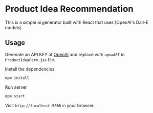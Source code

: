 # Product Idea Recommendation

This is a simple ai generator built with React that uses [OpenAI's Dall-E models]

## Usage

Generate an API KEY at [OpenAI](https://beta.openai.com/) and replace with `apnaAPI` in `ProductIdeaForm.jsx` file.

Install the dependencies

```bash
npm install
```

Run server

```bash
npm start
```

Visit `http://localhost:5000` in your browser.
